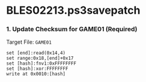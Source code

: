 # BLES02213.ps3savepatch

### 1. Update Checksum for GAME01 (Required)

Target File: `GAME01`

```
set [end]:read(0x14,4)
set range:0x18,[end]+0x17
set [hash]:fnv1:0xFFFFFFFF
set [hash]:xor:FFFFFFFF
write at 0x0010:[hash]
```

